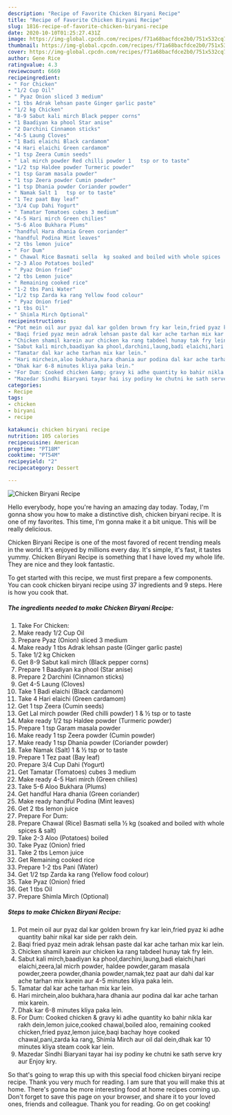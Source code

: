```yaml
---
description: "Recipe of Favorite Chicken Biryani Recipe"
title: "Recipe of Favorite Chicken Biryani Recipe"
slug: 1816-recipe-of-favorite-chicken-biryani-recipe
date: 2020-10-10T01:25:27.431Z
image: https://img-global.cpcdn.com/recipes/f71a68bacfdce2b0/751x532cq70/chicken-biryani-recipe-recipe-main-photo.jpg
thumbnail: https://img-global.cpcdn.com/recipes/f71a68bacfdce2b0/751x532cq70/chicken-biryani-recipe-recipe-main-photo.jpg
cover: https://img-global.cpcdn.com/recipes/f71a68bacfdce2b0/751x532cq70/chicken-biryani-recipe-recipe-main-photo.jpg
author: Gene Rice
ratingvalue: 4.3
reviewcount: 6669
recipeingredient:
- " For Chicken"
- "1/2 Cup Oil"
- " Pyaz Onion sliced 3 medium"
- "1 tbs Adrak lehsan paste Ginger garlic paste"
- "1/2 kg Chicken"
- "8-9 Sabut kali mirch Black pepper corns"
- "1 Baadiyan ka phool Star anise"
- "2 Darchini Cinnamon sticks"
- "4-5 Laung Cloves"
- "1 Badi elaichi Black cardamom"
- "4 Hari elaichi Green cardamom"
- "1 tsp Zeera Cumin seeds"
- " Lal mirch powder Red chilli powder 1   tsp or to taste"
- "1/2 tsp Haldee powder Turmeric powder"
- "1 tsp Garam masala powder"
- "1 tsp Zeera powder Cumin powder"
- "1 tsp Dhania powder Coriander powder"
- " Namak Salt 1   tsp or to taste"
- "1 Tez paat Bay leaf"
- "3/4 Cup Dahi Yogurt"
- " Tamatar Tomatoes cubes 3 medium"
- "4-5 Hari mirch Green chilies"
- "5-6 Aloo Bukhara Plums"
- "handful Hara dhania Green coriander"
- "handful Podina Mint leaves"
- "2 tbs lemon juice"
- " For Dum"
- " Chawal Rice Basmati sella  kg soaked and boiled with whole spices  salt"
- "2-3 Aloo Potatoes boiled"
- " Pyaz Onion fried"
- "2 tbs Lemon juice"
- " Remaining cooked rice"
- "1-2 tbs Pani Water"
- "1/2 tsp Zarda ka rang Yellow food colour"
- " Pyaz Onion fried"
- "1 tbs Oil"
- " Shimla Mirch Optional"
recipeinstructions:
- "Pot mein oil aur pyaz dal kar golden brown fry kar lein,fried pyaz ki adhe quantity bahir nikal kar side per rakh dein."
- "Baqi fried pyaz mein adrak lehsan paste dal kar ache tarhan mix kar lein."
- "Chicken shamil karein aur chicken ka rang tabdeel hunay tak fry lein."
- "Sabut kali mirch,baadiyan ka phool,darchini,laung,badi elaichi,hari elaichi,zeera,lal micrh powder, haldee powder,garam masala powder,zeera powder,dhania powder,namak,tez paat aur dahi dal kar ache tarhan mix karein aur 4-5 minutes kliya paka lein."
- "Tamatar dal kar ache tarhan mix kar lein."
- "Hari mirchein,aloo bukhara,hara dhania aur podina dal kar ache tarhan mix karein."
- "Dhak kar 6-8 minutes kliya paka lein."
- "For Dum: Cooked chicken &amp; gravy ki adhe quantity ko bahir nikla kar rakh dein,lemon juice,cooked chawal,boiled aloo, remaining cooked chicken,fried pyaz,lemon juice,baqi bachay hoye cooked chawal,pani,zarda ka rang, Shimla Mirch aur oil dal dein,dhak kar 10 minutes kliya steam cook kar lein."
- "Mazedar Sindhi Biaryani tayar hai isy podiny ke chutni ke sath serve kry aur Enjoy kry."
categories:
- Recipe
tags:
- chicken
- biryani
- recipe

katakunci: chicken biryani recipe 
nutrition: 105 calories
recipecuisine: American
preptime: "PT18M"
cooktime: "PT54M"
recipeyield: "2"
recipecategory: Dessert

---
```



![Chicken Biryani Recipe](https://img-global.cpcdn.com/recipes/f71a68bacfdce2b0/751x532cq70/chicken-biryani-recipe-recipe-main-photo.jpg)

Hello everybody, hope you're having an amazing day today. Today, I'm gonna show you how to make a distinctive dish, chicken biryani recipe. It is one of my favorites. This time, I'm gonna make it a bit unique. This will be really delicious.



Chicken Biryani Recipe is one of the most favored of recent trending meals in the world. It's enjoyed by millions every day. It's simple, it's fast, it tastes yummy. Chicken Biryani Recipe is something that I have loved my whole life. They are nice and they look fantastic.


To get started with this recipe, we must first prepare a few components. You can cook chicken biryani recipe using 37 ingredients and 9 steps. Here is how you cook that.

<!--inarticleads1-->

##### The ingredients needed to make Chicken Biryani Recipe:

1. Take  For Chicken:
1. Make ready 1/2 Cup Oil
1. Prepare  Pyaz (Onion) sliced 3 medium
1. Make ready 1 tbs Adrak lehsan paste (Ginger garlic paste)
1. Take 1/2 kg Chicken
1. Get 8-9 Sabut kali mirch (Black pepper corns)
1. Prepare 1 Baadiyan ka phool (Star anise)
1. Prepare 2 Darchini (Cinnamon sticks)
1. Get 4-5 Laung (Cloves)
1. Take 1 Badi elaichi (Black cardamom)
1. Take 4 Hari elaichi (Green cardamom)
1. Get 1 tsp Zeera (Cumin seeds)
1. Get  Lal mirch powder (Red chilli powder) 1 &amp; ½ tsp or to taste
1. Make ready 1/2 tsp Haldee powder (Turmeric powder)
1. Prepare 1 tsp Garam masala powder
1. Make ready 1 tsp Zeera powder (Cumin powder)
1. Make ready 1 tsp Dhania powder (Coriander powder)
1. Take  Namak (Salt) 1 &amp; ½ tsp or to taste
1. Prepare 1 Tez paat (Bay leaf)
1. Prepare 3/4 Cup Dahi (Yogurt)
1. Get  Tamatar (Tomatoes) cubes 3 medium
1. Make ready 4-5 Hari mirch (Green chilies)
1. Take 5-6 Aloo Bukhara (Plums)
1. Get handful Hara dhania (Green coriander)
1. Make ready handful Podina (Mint leaves)
1. Get 2 tbs lemon juice
1. Prepare  For Dum:
1. Prepare  Chawal (Rice) Basmati sella ½ kg (soaked and boiled with whole spices &amp; salt)
1. Take 2-3 Aloo (Potatoes) boiled
1. Take  Pyaz (Onion) fried
1. Take 2 tbs Lemon juice
1. Get  Remaining cooked rice
1. Prepare 1-2 tbs Pani (Water)
1. Get 1/2 tsp Zarda ka rang (Yellow food colour)
1. Take  Pyaz (Onion) fried
1. Get 1 tbs Oil
1. Prepare  Shimla Mirch (Optional)




<!--inarticleads2-->

##### Steps to make Chicken Biryani Recipe:

1. Pot mein oil aur pyaz dal kar golden brown fry kar lein,fried pyaz ki adhe quantity bahir nikal kar side per rakh dein.
1. Baqi fried pyaz mein adrak lehsan paste dal kar ache tarhan mix kar lein.
1. Chicken shamil karein aur chicken ka rang tabdeel hunay tak fry lein.
1. Sabut kali mirch,baadiyan ka phool,darchini,laung,badi elaichi,hari elaichi,zeera,lal micrh powder, haldee powder,garam masala powder,zeera powder,dhania powder,namak,tez paat aur dahi dal kar ache tarhan mix karein aur 4-5 minutes kliya paka lein.
1. Tamatar dal kar ache tarhan mix kar lein.
1. Hari mirchein,aloo bukhara,hara dhania aur podina dal kar ache tarhan mix karein.
1. Dhak kar 6-8 minutes kliya paka lein.
1. For Dum: Cooked chicken &amp; gravy ki adhe quantity ko bahir nikla kar rakh dein,lemon juice,cooked chawal,boiled aloo, remaining cooked chicken,fried pyaz,lemon juice,baqi bachay hoye cooked chawal,pani,zarda ka rang, Shimla Mirch aur oil dal dein,dhak kar 10 minutes kliya steam cook kar lein.
1. Mazedar Sindhi Biaryani tayar hai isy podiny ke chutni ke sath serve kry aur Enjoy kry.




So that's going to wrap this up with this special food chicken biryani recipe recipe. Thank you very much for reading. I am sure that you will make this at home. There's gonna be more interesting food at home recipes coming up. Don't forget to save this page on your browser, and share it to your loved ones, friends and colleague. Thank you for reading. Go on get cooking!
